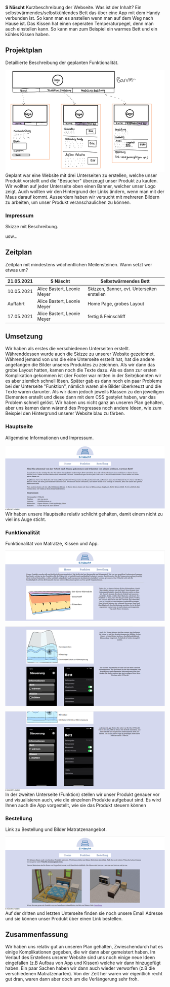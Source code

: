 **S Näscht**
Kurzbeschreibung der Webseite. Was ist der Inhalt?
Ein selbstwärmendes/selbstkühlendes Bett das über eine App mit dem Handy verbunden ist. So kann man es anstellen wenn man auf dem Weg nach Hause ist. Das Kissen hat einen seperaten Temperaturpegel, denn man auch einstellen kann. So kann man zum Beispiel ein warmes Bett und ein kühles Kissen haben.  
## Projektplan

Detaillierte Beschreibung der geplanten Funktionalität.

![skizzen](skizzen.png)
 Geplant war eine Website mit drei Unterseiten zu erstellen, welche unser Produkt vorstellt und die "Besucher" überzeugt unser Produkt zu kaufen. 
 Wir wollten auf jeder Unterseite oben einen Banner, welcher unser Logo zeigt. Auch wollten wir den Hintergrund der Links ändern, wenn man mit der Maus darauf kommt.
 Ausserdem haben wir versucht mit mehreren Bildern zu arbeiten, um unser Produkt veranschaulichen zu können.

### Impressum

Skizze mit Beschreibung.

usw...

## Zeitplan

Zeitplan mit mindestens wöchentlichen Meilensteinen. Wann setzt wer etwas um?

| 21.05.2021 | S Näscht | Selbstwärmendes Bett |
| --- | --- | --- |
| 10.05.2021 | Alice Bastert, Leonie Meyer | Skizzen, Banner, evt. Unterseiten erstellen |
| Auffahrt | Alice Bastert, Leonie Meyer | Home Page, grobes Layout |
| 17.05.2021 | Alice Bastert, Leonie Meyer | fertig & Feinschliff |


## Umsetzung

Wir haben als erstes die verschiedenen Unterseiten erstellt. Währenddessen wurde auch die Skizze zu unserer Website gezeichnet. 
Während jemand von uns die eine Unterseite erstellt hat, hat die andere angefangen die Bilder unseres Produktes zu zeichnen.
Als wir dann das grobe Layout hatten, kamen noch die Texte dazu. 
Als es dann zur ersten Komplikation gekommen ist (der Footer war mitten in der Seite)konnten wir es aber ziemlich schnell lösen. Später gab es dann noch ein paar Probleme bei der Unterseite "Funktion", nämlich waren alle Bilder überkreuzt und die Texte waren darunter. Als wir dann jedoch jeweils Klassen zu den jeweiligen Elementen erstellt und diese dann mit dem CSS gestylet haben, war das Problem schnell gelöst.
Wir haben uns nicht ganz an unseren Plan gehalten, aber uns kamen dann wärend des Progresses noch andere Ideen, wie zum Beispiel den Hintergrund unserer Website blau zu färben.

### Hauptseite

Allgemeine Informationen und Impressum.

![Home](Home.png)
Wir haben unsere Hauptseite relativ schlicht gehalten, damit einem nicht zu viel ins Auge sticht.

### Funktionalität

Funktionalität von Matratze, Kissen und App.

![Funktion](Funktion1.png)

![Funktion](Funktion2.png)

![Funktion](Funktion3.png)
In der zweiten Unterseite (Funktion) stellen wir unser Produkt genauer vor und visualisieren auch, wie die einzelnen Produkte aufgebaut sind. 
Es wird Ihnen auch die App vorgestellt, wie sie das Produkt steuern können

### Bestellung

Link zu Bestellung und Bilder Matratzenangebot.

![Bestellung](Bestellung.png)
Auf der dritten und letzten Unterseite finden sie noch unsere Email Adresse und sie können unser Produkt über einen Link bestellen.

## Zusammenfassung

Wir haben uns relativ gut an unseren Plan gehalten, Zwieschendurch hat es einige Komplikationen gegeben, die wir dann aber gemeistert haben. Im Verlauf des Erstellens unserer Website sind uns noch einige neue Ideen eingefallen (z.B Aufbau von App und Kissen) welche wir dann hinzugefügt haben. Ein paar Sachen haben wir dann auch wieder verworfen (z.B die verschiedenen Matratzenarten). Von der Zeit her waren wir eigentlich recht gut dran, waren dann aber doch um die Verlängerung sehr froh. 



